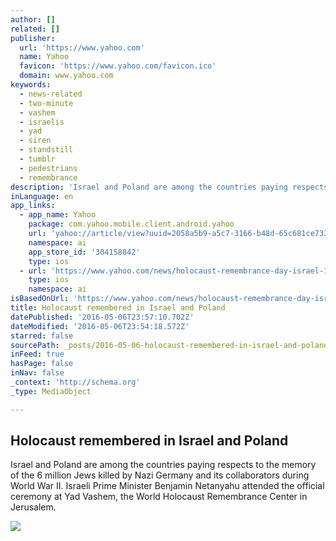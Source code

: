 ```yaml
---
author: []
related: []
publisher:
  url: 'https://www.yahoo.com'
  name: Yahoo
  favicon: 'https://www.yahoo.com/favicon.ico'
  domain: www.yahoo.com
keywords:
  - news-related
  - two-minute
  - vashem
  - israelis
  - yad
  - siren
  - standstill
  - tumblr
  - pedestrians
  - remembrance
description: 'Israel and Poland are among the countries paying respects to the memory of the 6 million Jews killed by Nazi Germany and its collaborators during World War II. Israeli Prime Minister Benjamin Netanyahu attended the official ceremony at Yad Vashem, the World Holocaust Remembrance Center in Jerusalem.'
inLanguage: en
app_links:
  - app_name: Yahoo
    package: com.yahoo.mobile.client.android.yahoo
    url: 'yahoo://article/view?uuid=2058a5b9-a5c7-3166-b48d-65c681ce733c&src=web'
    namespace: ai
    app_store_id: '304158842'
    type: ios
  - url: 'https://www.yahoo.com/news/holocaust-remembrance-day-israel-173011646.html'
    type: ios
    namespace: ai
isBasedOnUrl: 'https://www.yahoo.com/news/holocaust-remembrance-day-israel-173011646.html'
title: Holocaust remembered in Israel and Poland
datePublished: '2016-05-06T23:57:10.702Z'
dateModified: '2016-05-06T23:54:18.572Z'
starred: false
sourcePath: _posts/2016-05-06-holocaust-remembered-in-israel-and-poland.md
inFeed: true
hasPage: false
inNav: false
_context: 'http://schema.org'
_type: MediaObject

---
```

<article style=""><h1>Holocaust remembered in Israel and Poland</h1><p>Israel and Poland are among the countries paying respects to the memory of the 6 million Jews killed by Nazi Germany and its collaborators during World War II. Israeli Prime Minister Benjamin Netanyahu attended the official ceremony at Yad Vashem, the World Holocaust Remembrance Center in Jerusalem.</p><img src="https://s.yimg.com/uu/api/res/1.2/rNjupHOEMuwiC9XWmkGATA--/aD04MTI7dz0xMjgwO3NtPTE7YXBwaWQ9eXRhY2h5b24-/http://media.zenfs.com/en/homerun/feed_manager_auto_publish_494/8bb3b8c4da0260ec15e1acfeb723d523" /></article>